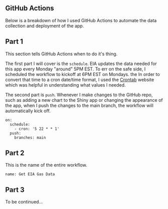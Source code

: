 ## GitHub Actions

Below is a breakdown of how I used GitHub Actions to automate the data collection and deployment of the app.

## Part 1

This section tells GitHub Actions when to do it's thing.

The first part I will cover is the `schedule`. EIA updates the data needed for this app every Monday "around" 5PM EST. To err on the safe side, I scheduled the workflow to kickoff at 6PM EST on Mondays. the In order to convert that time to a cron date/time format, I used the [Crontab](https://crontab.guru/#5_21_*_*_1) website which was helpful in understanding what values I needed.

The second part is `push`. Whenever I make changes to the GitHub repo, such as adding a new chart to the Shiny app or changing the appearance of the app, when I push the changes to the main branch, the workflow will automatically kick off.

```
on:
  schedule:
    - cron: '5 22 * * 1'
  push:
    branches: main
```

## Part 2

This is the name of the entire workflow.

```
name: Get EIA Gas Data
```

## Part 3

To be continued...